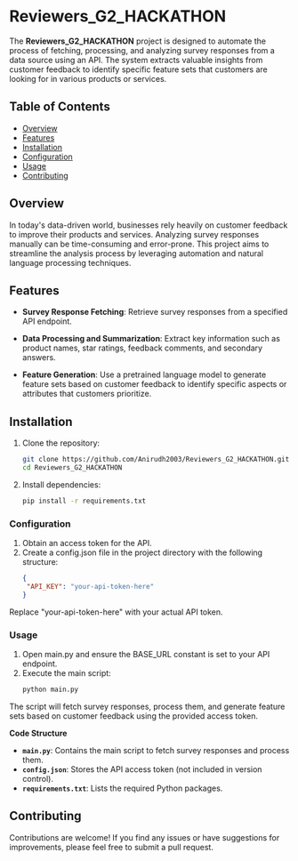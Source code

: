 # Reviewers_G2_HACKATHON

The **Reviewers_G2_HACKATHON** project is designed to automate the process of fetching, processing, and analyzing survey responses from a data source using an API. The system extracts valuable insights from customer feedback to identify specific feature sets that customers are looking for in various products or services.

## Table of Contents

- [Overview](#overview)
- [Features](#features)
- [Installation](#installation)
- [Configuration](#configuration)
- [Usage](#usage)
- [Contributing](#contributing)

## Overview

In today's data-driven world, businesses rely heavily on customer feedback to improve their products and services. Analyzing survey responses manually can be time-consuming and error-prone. This project aims to streamline the analysis process by leveraging automation and natural language processing techniques.

## Features

- **Survey Response Fetching**: Retrieve survey responses from a specified API endpoint.
  
- **Data Processing and Summarization**: Extract key information such as product names, star ratings, feedback comments, and secondary answers.
  
- **Feature Generation**: Use a pretrained language model to generate feature sets based on customer feedback to identify specific aspects or attributes that customers prioritize.

## Installation

1. Clone the repository:

   ```bash
   git clone https://github.com/Anirudh2003/Reviewers_G2_HACKATHON.git
   cd Reviewers_G2_HACKATHON

2. Install dependencies:
   ```bash
   pip install -r requirements.txt 


### Configuration
1. Obtain an access token for the API.
2. Create a config.json file in the project directory with the following structure:
   ```json
   {
    "API_KEY": "your-api-token-here"
   }

Replace "your-api-token-here" with your actual API token.

### Usage
1. Open main.py and ensure the BASE_URL constant is set to your API endpoint.
2. Execute the main script:
   ```bash
   python main.py

The script will fetch survey responses, process them, and generate feature sets based on customer feedback using the provided access token.

**Code Structure**
- **`main.py`**: Contains the main script to fetch survey responses and process them.
- **`config.json`**: Stores the API access token (not included in version control).
- **`requirements.txt`**: Lists the required Python packages.

## Contributing
Contributions are welcome! If you find any issues or have suggestions for improvements, please feel free to submit a pull request.
